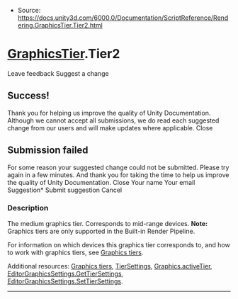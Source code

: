 * Source: https://docs.unity3d.com/6000.0/Documentation/ScriptReference/Rendering.GraphicsTier.Tier2.html

#  [GraphicsTier](https://docs.unity3d.com/6000.0/Documentation/ScriptReference/Rendering.GraphicsTier.html).Tier2
Leave feedback
Suggest a change
## Success!
Thank you for helping us improve the quality of Unity Documentation. Although we cannot accept all submissions, we do read each suggested change from our users and will make updates where applicable.
Close
## Submission failed
For some reason your suggested change could not be submitted. Please <a>try again</a> in a few minutes. And thank you for taking the time to help us improve the quality of Unity Documentation.
Close
Your name Your email Suggestion* Submit suggestion
Cancel
### Description
The medium graphics tier. Corresponds to mid-range devices.
**Note:** Graphics tiers are only supported in the Built-in Render Pipeline.  
  
For information on which devices this graphics tier corresponds to, and how to work with graphics tiers, see [Graphics tiers](https://docs.unity3d.com/6000.0/Documentation/Manual/graphics-tiers.html).  
  
Additional resources: [Graphics tiers](https://docs.unity3d.com/6000.0/Documentation/Manual/graphics-tiers.html), [TierSettings](https://docs.unity3d.com/6000.0/Documentation/ScriptReference/Rendering.TierSettings.html), [Graphics.activeTier](https://docs.unity3d.com/6000.0/Documentation/ScriptReference/Graphics-activeTier.html), [EditorGraphicsSettings.GetTierSettings](https://docs.unity3d.com/6000.0/Documentation/ScriptReference/Rendering.EditorGraphicsSettings.GetTierSettings.html), [EditorGraphicsSettings.SetTierSettings](https://docs.unity3d.com/6000.0/Documentation/ScriptReference/Rendering.EditorGraphicsSettings.SetTierSettings.html).
* * *
